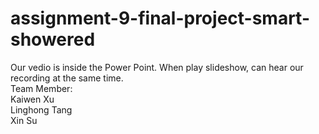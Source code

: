 # assignment-9-final-project-smart-showered

Our vedio is inside the Power Point. When play slideshow, can hear our recording at the same time.    
Team Member:  
Kaiwen Xu    
Linghong Tang  
Xin Su   


